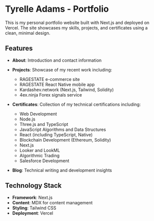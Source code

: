 # Tyrelle Adams - Portfolio

This is my personal portfolio website built with Next.js and deployed on Vercel. The site showcases my skills, projects, and certificates using a clean, minimal design.

## Features

- **About**: Introduction and contact information
- **Projects**: Showcase of my recent work including:
  - RAGESTATE e-commerce site
  - RAGESTATE React Native mobile app
  - Kardashev.network (Next.js, Tailwind, Solidity)
  - 4ex.ninja Forex signals service

- **Certificates**: Collection of my technical certifications including:
  - Web Development
  - Node.js
  - Three.js and TypeScript
  - JavaScript Algorithms and Data Structures
  - React (including TypeScript, Native)
  - Blockchain Development (Ethereum, Solidity)
  - Next.js
  - Looker and LookML
  - Algorithmic Trading
  - Salesforce Development

- **Blog**: Technical writing and development insights

## Technology Stack

- **Framework**: Next.js
- **Content**: MDX for content management
- **Styling**: Tailwind CSS
- **Deployment**: Vercel


```
